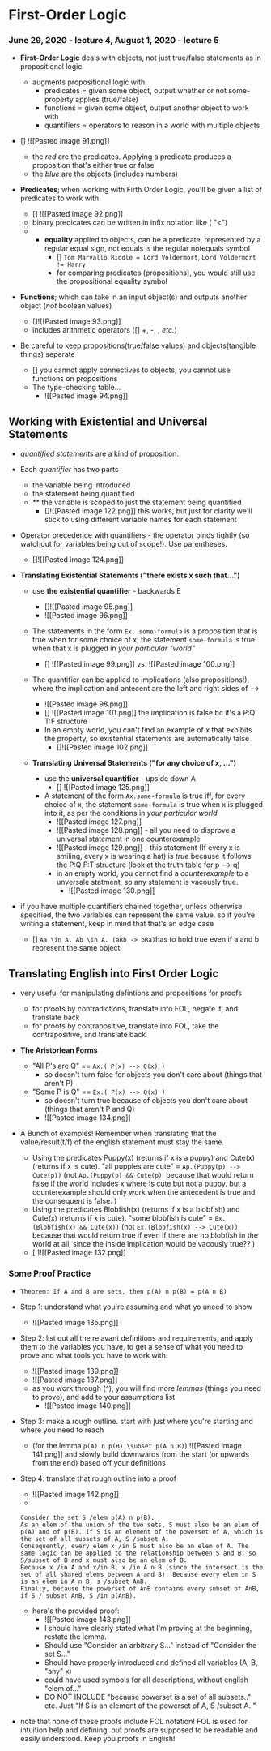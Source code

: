 # First-Order Logic
### June 29, 2020 - lecture 4, August 1, 2020 - lecture 5

- **First-Order Logic** deals with objects, not just true/false statements as in propositional logic.
	- augments propositional logic with
		- predicates = given some object, output whether or not some-property applies (true/false)
		- functions = given some object, output another object to work with
		- quantifiers = operators to reason in a world with multiple objects
- [] ![[Pasted image 91.png]]	
	- the *red* are the predicates. Applying a predicate produces a proposition that's either true or false 
	- the *blue* are the objects (includes numbers)
- **Predicates**; when working with Firth Order Logic, you'll be given a list of predicates to work with 
	- [] ![[Pasted image 92.png]]
	- binary predicates can be written in infix notation like ( "<")
	- - **equality** applied to objects, can be a predicate, represented by a regular equal sign, not equals is the regular notequals symbol
		- [] `Tom Marvallo Riddle = Lord Voldermort`, `Lord Voldermort != Harry`
		- for comparing predicates (propositions), you would still use the propositional equality symbol

- **Functions**; which can take in an input object(s) and outputs another object (*not* boolean values)
	- []![[Pasted image 93.png]]
	- includes arithmetic operators ([] +, -, *, etc.*)

- Be careful to keep propositions(true/false values) and objects(tangible things) seperate
	- [] you cannot apply connectives to objects, you cannot use functions on propositions
	- The type-checking table...
		- ![[Pasted image 94.png]]


## Working with Existential and Universal Statements
- *quantified statements* are a kind of proposition.
- Each *quantifier* has two parts
	- the variable being introduced 
	- the statement being quantified
	- ** the variable is scoped to just the statement being quantified
		- []![[Pasted image 122.png]] this works, but just for clarity we'll stick to using different variable names for each statement
- Operator precedence with quantifiers - the operator binds tightly (so watchout for variables being out of scope!). Use parentheses.
	- []![[Pasted image 124.png]]


- **Translating Existential Statements ("there exists x such that...")**
	- use **the existential quantifier** - backwards E
		- []![[Pasted image 95.png]]
		- ![[Pasted image 96.png]]
	- The statements in the form `Ex. some-formula` is a proposition that is true when for some choice of x, the statement `some-formula` is true when that x is plugged in *your particular "world"*
		- [] ![[Pasted image 99.png]] vs. ![[Pasted image 100.png]]
	- The quantifier can be applied to implications (also propositions!), where the implication and antecent are the left and right sides of -->
		- ![[Pasted image 98.png]]
		- [] ![[Pasted image 101.png]] the implication is false bc it's a P:Q T:F structure
		- In an empty world, you can't find an example of x that exhibits the property, so existential statements are automatically false
			- []![[Pasted image 102.png]] 
	
	- **Translating Universal Statements ("for any choice of x, ...")**
		- use the **universal quantifier** - upside down A
			- [] ![[Pasted image 125.png]]
		- A statement of the form `Ax.some-formula` is true iff, for every choice of x, the statement `some-formula` is true when x is plugged into it, as per the conditions in *your particular world*
			- ![[Pasted image 127.png]]
			- ![[Pasted image 128.png]] - all you need to disprove a universal statement in one counterexample
			- ![[Pasted image 129.png]] - this statement (If every x is smiling, every x is wearing a hat) is *true* because it follows the P:Q F:T structure (look at the truth table for p --> q)
			- in an empty world, you cannot find a *counterexample* to a unversale statment, so any statement is vacously true.
				- ![[Pasted image 130.png]]
- if you have multiple quantifiers chained together, unless otherwise specified, the two variables can represent the same value. so if you're writing a statement, keep in mind that that's an edge case 
	- [] `Aa \in A. Ab \in A. (aRb -> bRa)`has to hold true even if a and b represent the same object

## Translating English into First Order Logic
- very useful for manipulating defintions and propositions for proofs
	- for proofs by contradictions, translate into FOL, negate it, and translate back
	- for proofs by contrapositive, translate into FOL, take the contrapositive, and translate back

- **The Aristorlean Forms**
	- "All P's are Q" == `Ax.( P(x) --> Q(x) )`
		- so doesn't turn false for objects you don't care about (things that aren't P)
	- "Some P is Q" == `Ex.( P(x) --> Q(x) )`
		- so doesn't turn true because of objects you don't care about (things that aren't P and Q)
		- ![[Pasted image 134.png]]

- A Bunch of examples! Remember when translating that the value/result(t/f) of the english statement must stay the same.
	- Using the predicates Puppy(x) (returns if x is a puppy) and Cute(x) (returns if x is cute). "all puppies are cute" = `Ap.(Puppy(p) --> Cute(p))` (not `Ap.(Puppy(p) && Cute(p)`, because that would return false if the world includes x where is cute but not a puppy. but a counterexample should only work when the antecedent is true and the consequent is false. )
	- Using the predicates Blobfish(x) (returns if x is a blobfish) and Cute(x) (returns if x is cute). "some blobfish is cute" = `Ex.(Blobfish(x) && Cute(x))` (not `Ex.(Blobfish(x) --> Cute(x))`, because that would return true if even if there are no blobfish in the world at all, since the inside implication would be vacously true?? ) 
	- [ ]![[Pasted image 132.png]]

### Some Proof Practice
- `Theorem: If A and B are sets, then p(A) n p(B) = p(A n B)`
- Step 1: understand what you're assuming and what yo uneed to show
	- ![[Pasted image 135.png]]
- Step 2: list out all the relavant definitions and requirements, and apply them to the variables you have, to get a sense of what you need to prove and what tools you have to work with. 
	- ![[Pasted image 139.png]]
	- ![[Pasted image 137.png]]
	- as you work through (^), you will find more *lemmas* (things you need to prove), and add to your assumptions list
		- ![[Pasted image 140.png]]
- Step 3: make a rough outline. start with just where you're starting and where you need to reach
	- (for the lemma `p(A) n p(B) \subset p(A n B)`) ![[Pasted image 141.png]] and slowly build downwards from the start (or upwards from the end) based off your definitions
- Step 4: translate that rough outline into a proof
	- ![[Pasted image 142.png]]
	- 
	```
	Consider the set S /elem p(A) n p(B). 
	As an elem of the union of the two sets, S must also be an elem of p(A) and of p(B). If S is an element of the powerset of A, which is the set of all subsets of A, S /subset A. 
	Consequently, every elem x /in S must also be an elem of A. The same logic can be applied to the relationship between S and B, so S/subset of B and x must also be an elem of B. 
	Because x /in A and x/in B, x /in A n B (since the intersect is the set of all shared elems between A and B). Because every elem in S is an elem in A n B, s /subset AnB. 
	Finally, because the powerset of AnB contains every subset of AnB, if S / subset AnB, S /in p(AnB). 
	```
	- here's the provided proof:
		- ![[Pasted image 143.png]]
		- I should have clearly stated what I'm proving at the beginning, restate the lemma.
		- Should use "Consider an arbitrary S..." instead of "Consider the set S..."
		- Should have properly introduced and defined all variables (A, B, "any" x)
		- could have used symbols for all descriptions, without english "elem of..."
		- DO NOT INCLUDE "because powerset is a set of all subsets.." etc. Just "If S is an element of the powerset of A, S /subset A. "

-  note that none of these proofs include FOL notation! FOL is used for intuition help and defining, but proofs are supposed to be readable and easily understood. Keep you proofs in English!













